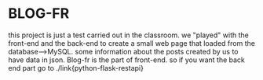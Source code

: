 # BLOG-FR
this project is just a test carried out in the classroom. we "played" with the front-end and the back-end to create a small web page that loaded from the database-->MySQL.
some information about the posts created by us to have data in json.
Blog-fr is the part of front-end. so if you want the back end part go to ./link{python-flask-restapi} 
